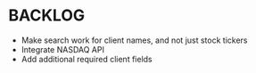 # BACKLOG

- Make search work for client names, and not just stock tickers
- Integrate NASDAQ API
- Add additional required client fields